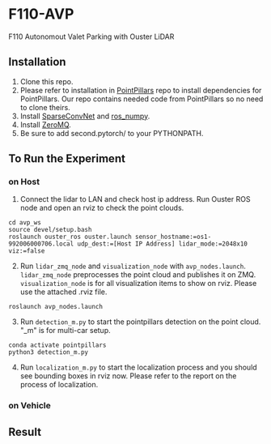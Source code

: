 # F110-AVP
F110 Autonomout Valet Parking with Ouster LiDAR

## Installation
1. Clone this repo.
2. Please refer to installation in [PointPillars](https://github.com/nutonomy/second.pytorch) repo to install dependencies for PointPillars. Our repo contains needed code from PointPillars so no need to clone theirs.
3. Install [SparseConvNet](https://github.com/facebookresearch/SparseConvNet) and [ros_numpy](https://github.com/eric-wieser/ros_numpy).
4. Install [ZeroMQ](http://wiki.zeromq.org/intro:get-the-software).
5. Be sure to add second.pytorch/ to your PYTHONPATH.

## To Run the Experiment

### on Host
1. Connect the lidar to LAN and check host ip address. Run Ouster ROS node and open an rviz to check the point clouds.
```
cd avp_ws
source devel/setup.bash
roslaunch ouster_ros ouster.launch sensor_hostname:=os1-992006000706.local udp_dest:=[Host IP Address] lidar_mode:=2048x10 viz:=false
```

2. Run `lidar_zmq_node` and `visualization_node` with `avp_nodes.launch`. `lidar_zmq_node` preprocesses the point cloud and publishes it on ZMQ. `visualization_node` is for all visualization items to show on rviz. Please use the attached .rviz file.
```
roslaunch avp_nodes.launch
```

3. Run `detection_m.py` to start the pointpillars detection on the point cloud. "_m" is for multi-car setup. 
```
conda activate pointpillars
python3 detection_m.py
```

4. Run `localization_m.py` to start the localization process and you should see bounding boxes in rviz now. Please refer to the report on the process of localization.

### on Vehicle

## Result
